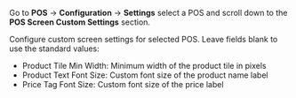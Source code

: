 Go to **POS** -> **Configuration** -> **Settings** select a POS and scroll down to the **POS Screen Custom Settings** section.

Configure custom screen settings for selected POS. Leave fields blank to use the standard values:

* Product Tile Min Width: Minimum width of the product tile in pixels
* Product Text Font Size: Custom font size of the product name label
* Price Tag Font Size: Custom font size of the price label
